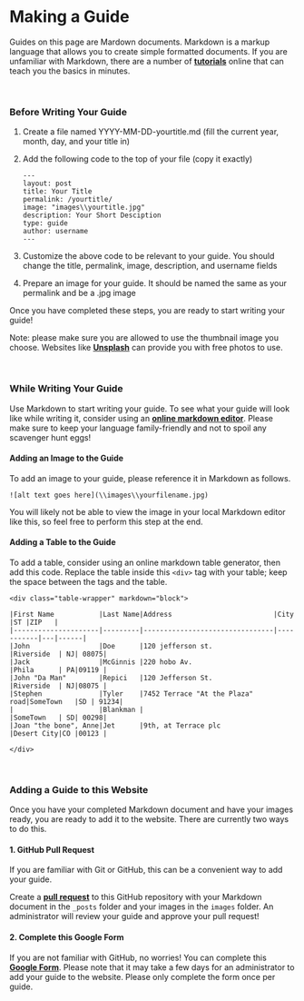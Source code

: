 # Making a Guide

Guides on this page are Mardown documents. Markdown is a markup language that allows you to create simple formatted documents. If you are unfamiliar with Markdown, there are a number of [**tutorials**](https://www.markdownguide.org) online that can teach you the basics in minutes.

<br>

### Before Writing Your Guide

1. Create a file named YYYY-MM-DD-yourtitle.md (fill the current year, month, day, and your title in)
2. Add the following code to the top of your file (copy it exactly)

    ```
    ---
    layout: post
    title: Your Title
    permalink: /yourtitle/
    image: "images\\yourtitle.jpg"
    description: Your Short Desciption
    type: guide
    author: username
    ---
    ```
3. Customize the above code to be relevant to your guide. You should change the title, permalink, image, description, and username fields

4. Prepare an image for your guide. It should be named the same as your permalink and be a .jpg image

Once you have completed these steps, you are ready to start writing your guide! 

Note: please make sure you are allowed to use the thumbnail image you choose. Websites like [**Unsplash**](https://unsplash.com) can provide you with free photos to use. 

<br>

### While Writing Your Guide
Use Markdown to start writing your guide. To see what your guide will look like while writing it, consider using an [**online markdown editor**](https://dillinger.io). Please make sure to keep your language family-friendly and not to spoil any scavenger hunt eggs!

#### Adding an Image to the Guide
To add an image to your guide, please reference it in Markdown as follows. 

`![alt text goes here](\\images\\yourfilename.jpg)`

You will likely not be able to view the image in your local Markdown editor like this, so feel free to perform this step at the end.

#### Adding a Table to the Guide
To add a table, consider using an online markdown table generator, then add this code. Replace the table inside this `<div>` tag with your table; keep the space between the tags and the table.

```
<div class="table-wrapper" markdown="block">

|First Name           |Last Name|Address                         |City       |ST |ZIP   |
|---------------------|---------|--------------------------------|-----------|---|------|
|John                 |Doe      |120 jefferson st.               |Riverside  | NJ| 08075|
|Jack                 |McGinnis |220 hobo Av.                    |Phila      | PA|09119 |
|John "Da Man"        |Repici   |120 Jefferson St.               |Riverside  | NJ|08075 |
|Stephen              |Tyler    |7452 Terrace "At the Plaza" road|SomeTown   |SD | 91234|
|                     |Blankman |                                |SomeTown   | SD| 00298|
|Joan "the bone", Anne|Jet      |9th, at Terrace plc             |Desert City|CO |00123 |

</div>
```



<br>

### Adding a Guide to this Website
Once you have your completed Markdown document and have your images ready, you are ready to add it to the website. There are currently two ways to do this.

#### 1. GitHub Pull Request

If you are familiar with Git or GitHub, this can be a convenient way to add your guide. 

Create a [**pull request**](https://docs.github.com/en/pull-requests/collaborating-with-pull-requests/proposing-changes-to-your-work-with-pull-requests/creating-a-pull-request) to this GitHub repository with your Markdown document in the `_posts` folder and your images in the `images` folder. An administrator will review your guide and approve your pull request!

#### 2. Complete this Google Form

If you are not familiar with GitHub, no worries! You can complete this [**Google Form**](https://forms.gle/Xxr6Y6NvGG5kBcHcA). Please note that it may take a few days for an administrator to add your guide to the website. Please only complete the form once per guide.

